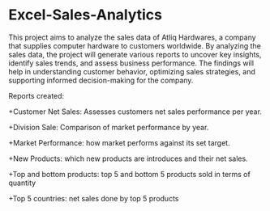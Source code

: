 # Excel-Sales-Analytics

This project aims to analyze the sales data of Atliq Hardwares, a company that supplies computer hardware to customers worldwide. By analyzing the sales data, the project will generate various reports to uncover key insights, identify sales trends, and assess business performance. The findings will help in understanding customer behavior, optimizing sales strategies, and supporting informed decision-making for the company.


Reports created:
  
  +Customer Net Sales: Assesses customers net sales performance per year.
  
  +Division Sale: Comparison of market performance by year.
  
  +Market Performance: how market performs against its set target.
  
  +New Products: which new products are introduces and their net sales.
  
  +Top and bottom products: top 5 and bottom 5 products sold in terms of quantity
  
  +Top 5 countries: net sales done by top 5 products

